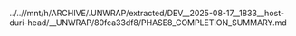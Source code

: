 ../..//mnt/h/ARCHIVE/.UNWRAP/extracted/DEV__2025-08-17__1833__host-duri-head/__UNWRAP/80fca33df8/PHASE8_COMPLETION_SUMMARY.md